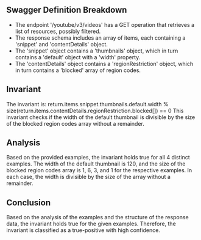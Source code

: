## Swagger Definition Breakdown
- The endpoint '/youtube/v3/videos' has a GET operation that retrieves a list of resources, possibly filtered.
- The response schema includes an array of items, each containing a 'snippet' and 'contentDetails' object.
- The 'snippet' object contains a 'thumbnails' object, which in turn contains a 'default' object with a 'width' property.
- The 'contentDetails' object contains a 'regionRestriction' object, which in turn contains a 'blocked' array of region codes.

## Invariant
The invariant is: return.items.snippet.thumbnails.default.width % size(return.items.contentDetails.regionRestriction.blocked[]) == 0
This invariant checks if the width of the default thumbnail is divisible by the size of the blocked region codes array without a remainder.

## Analysis
Based on the provided examples, the invariant holds true for all 4 distinct examples. The width of the default thumbnail is 120, and the size of the blocked region codes array is 1, 6, 3, and 1 for the respective examples. In each case, the width is divisible by the size of the array without a remainder.

## Conclusion
Based on the analysis of the examples and the structure of the response data, the invariant holds true for the given examples. Therefore, the invariant is classified as a true-positive with high confidence.

